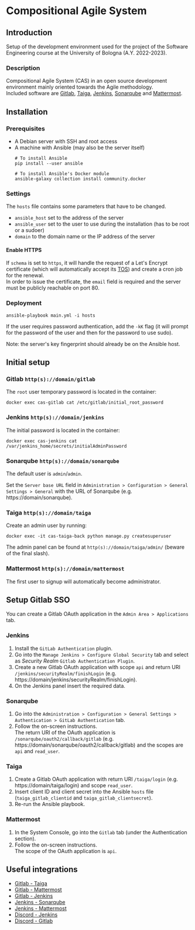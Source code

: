 # Compositional Agile System

## Introduction
Setup of the development environment used for the project of the Software Engineering course at the University of Bologna (A.Y. 2022-2023).

### Description
Compositional Agile System (CAS) in an open source development environment mainly oriented towards the Agile methodology.\
Included software are [Gitlab](https://about.gitlab.com/), [Taiga](https://www.taiga.io/), [Jenkins](https://www.jenkins.io/), [Sonarqube](https://www.sonarsource.com/products/sonarqube/) and [Mattermost](https://mattermost.com/).


## Installation

### Prerequisites
- A Debian server with SSH and root access
- A machine with Ansible (may also be the server itself)
  ```
  # To install Ansible
  pip install --user ansible

  # To install Ansible's Docker module
  ansible-galaxy collection install community.docker
  ```

### Settings
The `hosts` file contains some parameters that have to be changed.
- `ansible_host` set to the address of the server
- `ansible_user` set to the user to use during the installation (has to be root or a sudoer)
- `domain` to the domain name or the IP address of the server

#### Enable HTTPS
If `schema` is set to `https`, it will handle the request of a Let's Encrypt certificate (which will automatically accept its [TOS](https://letsencrypt.org/repository/)) and create a cron job for the renewal.\
In order to issue the certificate, the `email` field is required and the server must be publicly reachable on port 80.


### Deployment
```
ansible-playbook main.yml -i hosts
```
If the user requires password authentication, add the `-kK` flag (it will prompt for the password of the user and then for the password to use sudo).

Note: the server's key fingerprint should already be on the Ansible host.


## Initial setup
### Gitlab `http(s)://domain/gitlab`
The `root` user temporary password is located in the container:
```
docker exec cas-gitlab cat /etc/gitlab/initial_root_password
```

### Jenkins `http(s)://domain/jenkins`
The initial password is located in the container:
```
docker exec cas-jenkins cat /var/jenkins_home/secrets/initialAdminPassword
```

### Sonarqube `http(s)://domain/sonarqube`
The default user is `admin`/`admin`.

Set the `Server base URL` field in `Administration > Configuration > General Settings > General` with the URL of Sonarqube (e.g. https://domain/sonarqube).

### Taiga `http(s)://domain/taiga`
Create an admin user by running:
```
docker exec -it cas-taiga-back python manage.py createsuperuser
```
The admin panel can be found at `http(s)://domain/taiga/admin/` (beware of the final slash).

### Mattermost `http(s)://domain/mattermost`
The first user to signup will automatically become administrator.



## Setup Gitlab SSO
You can create a Gitlab OAuth application in the `Admin Area > Applications` tab.

### Jenkins
1. Install the `GitLab Authentication` plugin.
2. Go into the `Manage Jenkins > Configure Global Security` tab and select as _Security Realm_ `Gitlab Authentication Plugin`.
3. Create a new Gitlab OAuth application with scope `api` and return URI `/jenkins/securityRealm/finishLogin` (e.g. https://domain/jenkins/securityRealm/finishLogin).
4. On the Jenkins panel insert the required data.

### Sonarqube
1. Go into the `Administration > Configuration > General Settings > Authentication > GitLab Authentication` tab.
2. Follow the on-screen instructions.\
    The return URI of the OAuth application is `/sonarqube/oauth2/callback/gitlab` (e.g. https://domain/sonarqube/oauth2/callback/gitlab) and the scopes are `api` and `read_user`.

### Taiga
1. Create a Gitlab OAuth application with return URI `/taiga/login` (e.g. https://domain/taiga/login) and scope `read_user`.
2. Insert client ID and client secret into the Ansible `hosts` file (`taiga_gitlab_clientid` and `taiga_gitlab_clientsecret`).
3. Re-run the Ansible playbook.

### Mattermost
1. In the System Console, go into the `Gitlab` tab (under the Authentication section).
2. Follow the on-screen instructions.\
  The scope of the OAuth application is `api`.


## Useful integrations
- [Gitlab - Taiga](https://docs.taiga.io/integrations-gitlab.html)
- [Gitlab - Mattermost](https://docs.gitlab.com/ee/user/project/integrations/mattermost.html)
- [Gitlab - Jenkins](https://docs.gitlab.com/ee/integration/jenkins.html)
- [Jenkins - Sonarqube](https://docs.sonarqube.org/9.6/analyzing-source-code/scanners/jenkins-extension-sonarqube/)
- [Jenkins - Mattermost](https://www.jenkins.io/doc/pipeline/steps/mattermost/)
- [Discord - Jenkins](https://plugins.jenkins.io/discord-notifier/)
- [Discord - Gitlab](https://docs.gitlab.com/ee/user/project/integrations/discord_notifications.html)